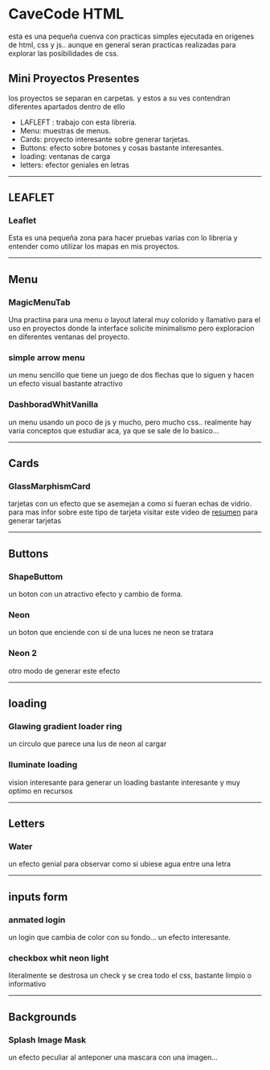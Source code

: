 # CaveCode HTML

esta es una pequeña cuenva con practicas simples ejecutada en origenes de html, css y js.. aunque en general seran practicas realizadas para explorar las posibilidades de css.

## Mini Proyectos Presentes
 
los proyectos se separan en carpetas. y estos a su ves contendran diferentes apartados dentro de ello

* LAFLEFT : trabajo con esta libreria.
* Menu: muestras de menus.
* Cards: proyecto interesante sobre generar tarjetas.
* Buttons: efecto sobre botones y cosas bastante interesantes.
* loading: ventanas de carga 
* letters: efector geniales en letras
___

## LEAFLET

### Leaflet
Esta es una pequeña zona para hacer pruebas varias con lo libreria y entender como utilizar los mapas en mis proyectos.

___

## Menu

### MagicMenuTab
Una practina para una menu o layout lateral muy colorido y llamativo para el uso en proyectos donde la interface solicite minimalismo pero exploracion en diferentes ventanas del proyecto.

### simple arrow menu
un menu sencillo que tiene un juego de dos flechas que lo siguen y hacen un efecto visual bastante atractivo

### DashboradWhitVanilla
un menu usando un poco de js y mucho, pero mucho css.. realmente hay varia conceptos que estudiar aca, ya que se sale de lo basico...

---
## Cards

### GlassMarphismCard
tarjetas con un efecto que se asemejan a como si fueran echas de vidrio. para mas infor sobre este tipo de tarjeta visitar este video de [resumen] para generar tarjetas

[resumen]: https://www.youtube.com/watch?v=hv0rNxr1XXk&ab_channel=OnlineTutorials

___
## Buttons

### ShapeButtom
un boton con un atractivo efecto y cambio de forma.

### Neon
un boton que enciende con si de una luces ne neon se tratara
### Neon 2
otro modo de generar este efecto

___
## loading

### Glawing gradient loader ring
un circulo que parece una lus de neon al cargar

### Iluminate loading
vision interesante para generar un loading bastante interesante y muy optimo en recursos
___
## Letters

### Water
un efecto genial para observar como si ubiese agua entre una letra

___
## inputs form

### anmated login
un login que cambia de color con su fondo... un efecto interesante.

### checkbox whit neon light
literalmente se destrosa un check y se crea todo el css, bastante limpio o informativo
___
## Backgrounds

### Splash Image Mask
un efecto peculiar al anteponer una mascara con una imagen... 
